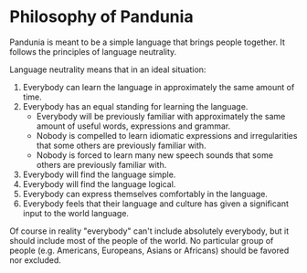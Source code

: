 # Philosophy of Pandunia

Pandunia is meant to be a simple language that brings people together. It follows the principles of language neutrality.

Language neutrality means that in an ideal situation:

1. Everybody can learn the language in approximately the same amount of time.
2. Everybody has an equal standing for learning the language.
    - Everybody will be previously familiar with approximately the same amount of useful words, expressions and grammar.
    - Nobody is compelled to learn idiomatic expressions and irregularities that some others are previously familiar with.
    - Nobody is forced to learn many new speech sounds that some others are previously familiar with.
3. Everybody will find the language simple.
4. Everybody will find the language logical.
5. Everybody can express themselves comfortably in the language.
6. Everybody feels that their language and culture has given a significant input to the world language.

Of course in reality "everybody" can't include absolutely everybody, but it should include most of the people of the world. No particular group of people (e.g. Americans, Europeans, Asians or Africans) should be favored nor excluded.


